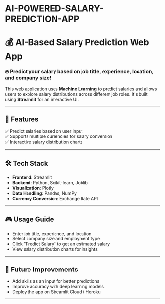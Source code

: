 # AI-POWERED-SALARY-PREDICTION-APP

# 💰 AI-Based Salary Prediction Web App

### 🔥 Predict your salary based on job title, experience, location, and company size!

This web application uses **Machine Learning** to predict salaries and allows users to explore salary distributions across different job roles. It's built using **Streamlit** for an interactive UI.

---

## 🚀 Features
✅ Predict salaries based on user input  
✅ Supports multiple currencies for salary conversion  
✅ Interactive salary distribution charts  


---

## 🛠️ Tech Stack
- **Frontend**: Streamlit  
- **Backend**: Python, Scikit-learn, Joblib  
- **Visualization**: Plotly  
- **Data Handling**: Pandas, NumPy  
- **Currency Conversion**: Exchange Rate API  

---

## 🎮 **Usage Guide**
- Enter job title, experience, and location
- Select company size and employment type
- Click "Predict Salary" to get an estimated salary
- View salary distribution charts for insights

---

## 🎯 Future Improvements
- Add skills as an input for better predictions
- Improve accuracy with deep learning models
- Deploy the app on Streamlit Cloud / Heroku

---


